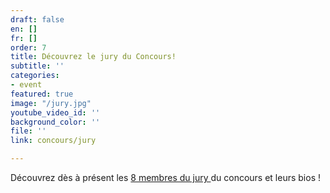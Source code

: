 ```yaml
---
draft: false
en: []
fr: []
order: 7
title: Découvrez le jury du Concours!
subtitle: ''
categories:
- event
featured: true
image: "/jury.jpg"
youtube_video_id: ''
background_color: ''
file: ''
link: concours/jury

---
```

Découvrez dès à présent les [8 membres du jury ](https://www.positive-future.org/fr/contest/jury)du concours et leurs bios !